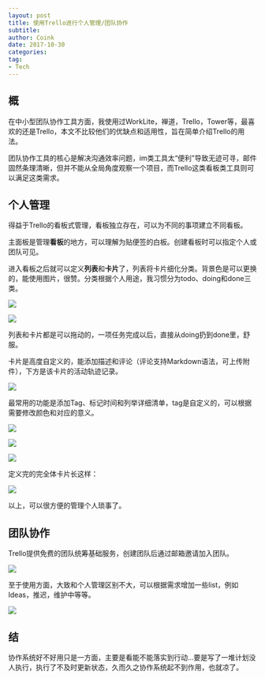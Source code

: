 ```yaml
---
layout: post
title: 使用Trello进行个人管理/团队协作
subtitle: 
author: Coink 
date: 2017-10-30
categories: 
tag: 
- Tech
---
```


## 概

在中小型团队协作工具方面，我使用过WorkLite，禅道，Trello，Tower等，最喜欢的还是Trello，本文不比较他们的优缺点和适用性，旨在简单介绍Trello的用法。

团队协作工具的核心是解决沟通效率问题，im类工具太“便利”导致无迹可寻，邮件固然条理清晰，但并不能从全局角度观察一个项目，而Trello这类看板类工具则可以满足这类需求。



## 个人管理

得益于Trello的看板式管理，看板独立存在，可以为不同的事项建立不同看板。

主面板是管理**看板**的地方，可以理解为贴便签的白板。创建看板时可以指定个人或团队可见。

进入看板之后就可以定义**列表**和**卡片**了，列表将卡片细化分类。背景色是可以更换的，能使用图片，很赞。分类根据个人用途，我习惯分为todo、doing和done三类。

![](https://i.loli.net/2017/10/30/59f74a48c8949.png)

![](https://i.loli.net/2017/10/30/59f74a48c9b52.png)

列表和卡片都是可以拖动的，一项任务完成以后，直接从doing扔到done里，舒服。

卡片是高度自定义的，能添加描述和评论（评论支持Markdown语法，可上传附件），下方是该卡片的活动轨迹记录。

![](https://i.loli.net/2017/10/31/59f74c8a20aea.png)

最常用的功能是添加Tag、标记时间和列举详细清单，tag是自定义的，可以根据需要修改颜色和对应的意义。

![](https://i.loli.net/2017/10/31/59f74dde43a0a.png)

![](https://i.loli.net/2017/10/31/59f74dde4feab.png)

![](https://i.loli.net/2017/10/31/59f74f2a70cce.png)

定义完的完全体卡片长这样：

![](https://i.loli.net/2017/10/31/59f74f4d43ea3.png)

以上，可以很方便的管理个人琐事了。

## 团队协作

Trello提供免费的团队统筹基础服务，创建团队后通过邮箱邀请加入团队。

![](https://i.loli.net/2017/10/31/59f751c742578.png)

至于使用方面，大致和个人管理区别不大，可以根据需求增加一些list，例如Ideas，推迟，维护中等等。

![](https://i.loli.net/2017/10/31/59f752ac08c9a.png)



## 结

协作系统好不好用只是一方面，主要是看能不能落实到行动...要是写了一堆计划没人执行，执行了不及时更新状态，久而久之协作系统起不到作用，也就凉了。